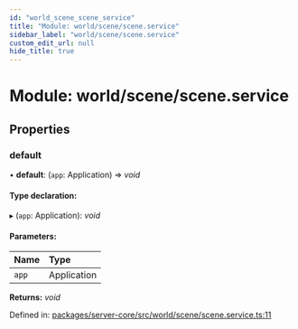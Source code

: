 ```yaml
---
id: "world_scene_scene_service"
title: "Module: world/scene/scene.service"
sidebar_label: "world/scene/scene.service"
custom_edit_url: null
hide_title: true
---
```


# Module: world/scene/scene.service

## Properties

### default

• **default**: (`app`: Application) => *void*

#### Type declaration:

▸ (`app`: Application): *void*

#### Parameters:

| Name | Type |
| :------ | :------ |
| `app` | Application |

**Returns:** *void*

Defined in: [packages/server-core/src/world/scene/scene.service.ts:11](https://github.com/xr3ngine/xr3ngine/blob/7e8e151f1/packages/server-core/src/world/scene/scene.service.ts#L11)
